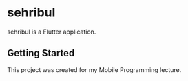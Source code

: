 # sehribul

sehribul is a Flutter application.

## Getting Started

This project was created for my Mobile Programming lecture.



